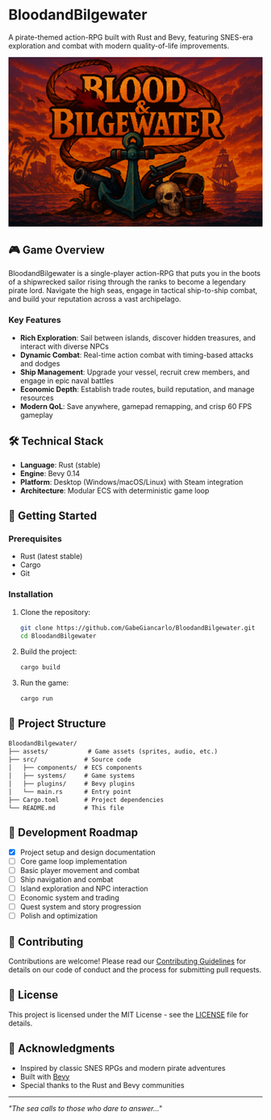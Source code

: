 # BloodandBilgewater

A pirate-themed action-RPG built with Rust and Bevy, featuring SNES-era exploration and combat with modern quality-of-life improvements.

![BloodandBilgewater Banner](assets/banner.png)

## 🎮 Game Overview

BloodandBilgewater is a single-player action-RPG that puts you in the boots of a shipwrecked sailor rising through the ranks to become a legendary pirate lord. Navigate the high seas, engage in tactical ship-to-ship combat, and build your reputation across a vast archipelago.

### Key Features

- **Rich Exploration**: Sail between islands, discover hidden treasures, and interact with diverse NPCs
- **Dynamic Combat**: Real-time action combat with timing-based attacks and dodges
- **Ship Management**: Upgrade your vessel, recruit crew members, and engage in epic naval battles
- **Economic Depth**: Establish trade routes, build reputation, and manage resources
- **Modern QoL**: Save anywhere, gamepad remapping, and crisp 60 FPS gameplay

## 🛠️ Technical Stack

- **Language**: Rust (stable)
- **Engine**: Bevy 0.14
- **Platform**: Desktop (Windows/macOS/Linux) with Steam integration
- **Architecture**: Modular ECS with deterministic game loop

## 🚀 Getting Started

### Prerequisites

- Rust (latest stable)
- Cargo
- Git

### Installation

1. Clone the repository:
   ```bash
   git clone https://github.com/GabeGiancarlo/BloodandBilgewater.git
   cd BloodandBilgewater
   ```

2. Build the project:
   ```bash
   cargo build
   ```

3. Run the game:
   ```bash
   cargo run
   ```

## 📁 Project Structure

```
BloodandBilgewater/
├── assets/           # Game assets (sprites, audio, etc.)
├── src/             # Source code
│   ├── components/  # ECS components
│   ├── systems/     # Game systems
│   ├── plugins/     # Bevy plugins
│   └── main.rs      # Entry point
├── Cargo.toml       # Project dependencies
└── README.md        # This file
```

## 🎨 Development Roadmap

- [x] Project setup and design documentation
- [ ] Core game loop implementation
- [ ] Basic player movement and combat
- [ ] Ship navigation and combat
- [ ] Island exploration and NPC interaction
- [ ] Economic system and trading
- [ ] Quest system and story progression
- [ ] Polish and optimization

## 🤝 Contributing

Contributions are welcome! Please read our [Contributing Guidelines](CONTRIBUTING.md) for details on our code of conduct and the process for submitting pull requests.

## 📝 License

This project is licensed under the MIT License - see the [LICENSE](LICENSE) file for details.

## 🙏 Acknowledgments

- Inspired by classic SNES RPGs and modern pirate adventures
- Built with [Bevy](https://bevyengine.org/)
- Special thanks to the Rust and Bevy communities

---

*"The sea calls to those who dare to answer..."* 